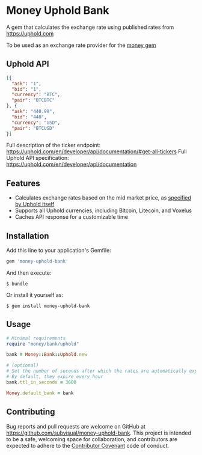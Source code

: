 # Money Uphold Bank

A gem that calculates the exchange rate using published rates from https://uphold.com

To be used as an exchange rate provider for the [money gem](https://github.com/RubyMoney/money)

## Uphold API

```json
[{
  "ask": "1",
  "bid": "1",
  "currency": "BTC",
  "pair": "BTCBTC"
}, {
  "ask": "440.99",
  "bid": "440",
  "currency": "USD",
  "pair": "BTCUSD"
}]
```

Full description of the ticker endpoint: https://uphold.com/en/developer/api/documentation/#get-all-tickers
Full Uphold API specification: https://uphold.com/en/developer/api/documentation

## Features

* Calculates exchange rates based on the mid market price, as [specified by Uphold itself](https://support.uphold.com/hc/en-us/articles/203664225-How-does-Uphold-set-its-conversion-rates-)
* Supports all Uphold currencies, including Bitcoin, Litecoin, and Voxelus
* Caches API response for a customizable time

## Installation

Add this line to your application's Gemfile:

```ruby
gem 'money-uphold-bank'
```

And then execute:

    $ bundle

Or install it yourself as:

    $ gem install money-uphold-bank

## Usage

```ruby
# Minimal requirements
require "money/bank/uphold"

bank = Money::Bank::Uphold.new

# (optional)
# Set the number of seconds after which the rates are automatically expired.
# By default, they expire every hour
bank.ttl_in_seconds = 3600

Money.default_bank = bank
```

## Contributing

Bug reports and pull requests are welcome on GitHub at https://github.com/subvisual/money-uphold-bank. This project is intended to be a safe, welcoming space for collaboration, and contributors are expected to adhere to the [Contributor Covenant](http://contributor-covenant.org) code of conduct.

